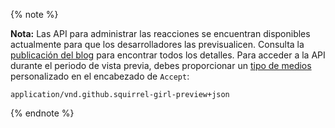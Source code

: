 {% note %}

**Nota:** Las API para administrar las reacciones se encuentran disponibles actualmente para que los desarrolladores las previsualicen. Consulta la [publicación del blog](https://developer.github.com/changes/2016-05-12-reactions-api-preview) para encontrar todos los detalles. Para acceder a la API durante el periodo de vista previa, debes proporcionar un [tipo de medios](/v3/media) personalizado en el encabezado de `Accept`:

  ```
  application/vnd.github.squirrel-girl-preview+json
  ```
 {% endnote %}
